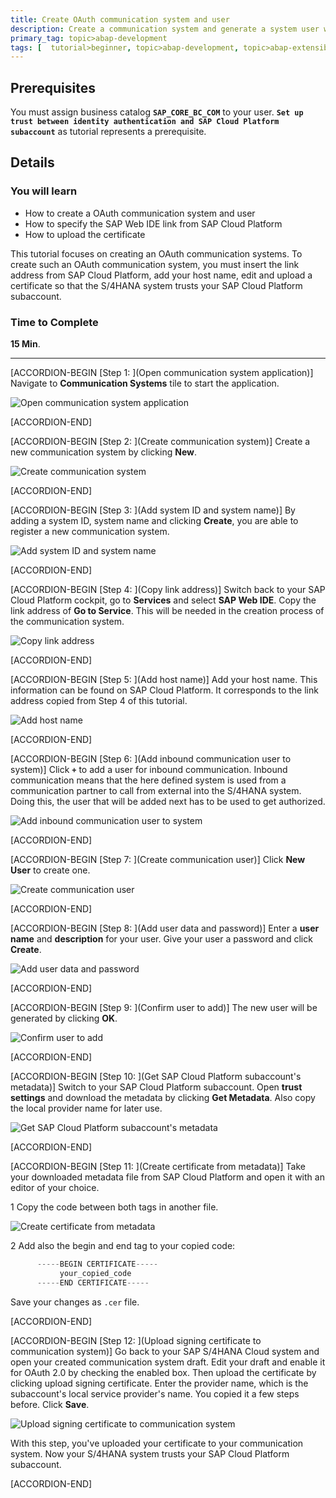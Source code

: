 ```yaml
---
title: Create OAuth communication system and user
description: Create a communication system and generate a system user within the communication system.
primary_tag: topic>abap-development
tags: [  tutorial>beginner, topic>abap-development, topic>abap-extensibility ]
---
```


## Prerequisites  
You must assign business catalog **`SAP_CORE_BC_COM`** to your user. **`Set up trust between identity authentication and SAP Cloud Platform subaccount`** as tutorial represents a prerequisite.

## Details
### You will learn
- How to create a OAuth communication system and user
- How to specify the SAP Web IDE link from SAP Cloud Platform
- How to upload the certificate

This tutorial focuses on creating an OAuth communication systems. To create such an OAuth communication system, you must insert the link address from SAP Cloud Platform, add your host name, edit and upload a certificate so that the S/4HANA system trusts your SAP Cloud Platform subaccount.

### Time to Complete
**15 Min**.

---

[ACCORDION-BEGIN [Step 1: ](Open communication system application)]
Navigate to **Communication Systems** tile to start the application.

![Open communication system application](system.png)

[ACCORDION-END]

[ACCORDION-BEGIN [Step 2: ](Create communication system)]
Create a new communication system by clicking **New**.

![Create communication system](new.png)

[ACCORDION-END]

[ACCORDION-BEGIN [Step 3: ](Add system ID and system name)]
By adding a system ID, system name and clicking **Create**, you are able to register a new communication system.

![Add system ID and system name](create.png)

[ACCORDION-END]

[ACCORDION-BEGIN [Step 4: ](Copy link address)]
Switch back to your SAP Cloud Platform cockpit, go to **Services** and select **SAP Web IDE**. Copy the link address of **Go to Service**. This will be needed in the creation process of the communication system.

![Copy link address](link.png)

[ACCORDION-END]

[ACCORDION-BEGIN [Step 5: ](Add host name)]
Add your host name. This information can be found on SAP Cloud Platform. It corresponds to the link address copied from Step 4 of this tutorial.

![Add host name](hostname.png)

[ACCORDION-END]

[ACCORDION-BEGIN [Step 6: ](Add inbound communication user to system)]
Click **`+`** to add a user for inbound communication. Inbound communication means that the here defined system is used from a communication partner to call from external into the S/4HANA system. Doing this, the user that will be added next has to be used to get authorized.

![Add inbound communication user to system](plus.png)

[ACCORDION-END]

[ACCORDION-BEGIN [Step 7: ](Create communication user)]
Click **New User** to create one.

![Create communication user](newuser.png)

[ACCORDION-END]

[ACCORDION-BEGIN [Step 8: ](Add user data and password)]
Enter a **user name** and **description** for your user. Give your user a password and click **Create**.

![Add user data and password](userdata.png)

[ACCORDION-END]

[ACCORDION-BEGIN [Step 9: ](Confirm user to add)]
The new user will be generated by clicking **OK**.

![Confirm user to add](ok.png)

[ACCORDION-END]

[ACCORDION-BEGIN [Step 10: ](Get SAP Cloud Platform subaccount's metadata)]
Switch to your SAP Cloud Platform subaccount. Open **trust settings** and download the metadata by clicking **Get Metadata**. Also copy the local provider name for later use.

![Get SAP Cloud Platform subaccount's metadata](trust.png)

[ACCORDION-END]

[ACCORDION-BEGIN [Step 11: ](Create certificate from metadata)]
Take your downloaded metadata file from SAP Cloud Platform and open it with an editor of your choice.

1 Copy the code between both tags in another file.

![Create certificate from metadata](certificate2.png)

2 Add also the begin and end tag to your copied code:

```swift
      -----BEGIN CERTIFICATE-----
           your_copied_code
      -----END CERTIFICATE-----

```
Save your changes as `.cer` file.

[ACCORDION-END]

[ACCORDION-BEGIN [Step 12: ](Upload signing certificate to communication system)]
Go back to your SAP S/4HANA Cloud system and open your created communication system draft. Edit your draft and enable it for OAuth 2.0 by checking the enabled box. Then upload the certificate by clicking upload signing certificate. Enter the provider name, which is the subaccount's local service provider's name. You copied it a few steps before. Click **Save**.

![Upload signing certificate to communication system](certificate.png)

With this step, you've uploaded your certificate to your communication system. Now your S/4HANA system trusts your SAP Cloud Platform subaccount.

[ACCORDION-END]

